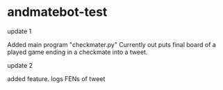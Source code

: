 # andmatebot-test

update 1

Added main program "checkmater.py"
  Currently out puts final board of a played game ending in a checkmate into a tweet.
  
update 2

added feature. logs FENs of tweet
